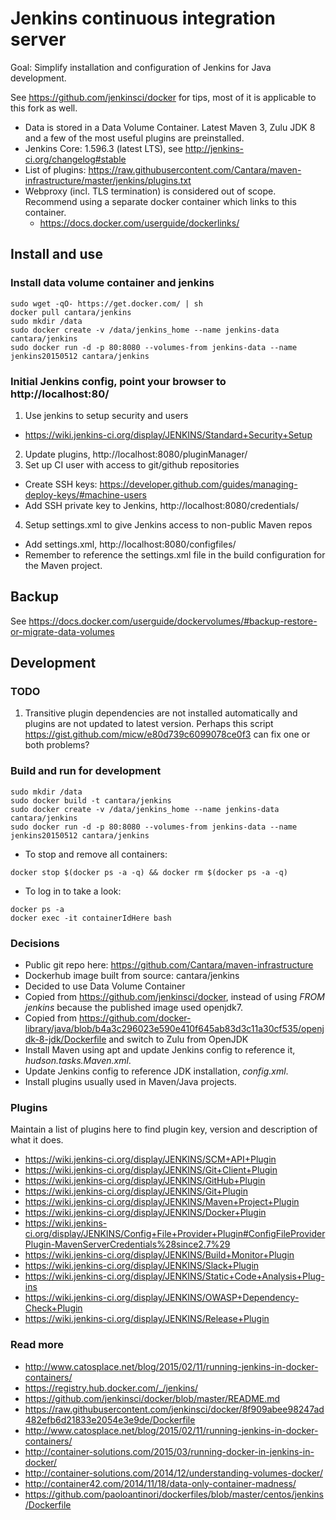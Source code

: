 # Jenkins continuous integration server

Goal: Simplify installation and configuration of Jenkins for Java development. 

See https://github.com/jenkinsci/docker for tips, most of it is applicable to this fork as well. 

* Data is stored in a Data Volume Container. Latest Maven 3, Zulu JDK 8 and a few of the most useful plugins are preinstalled. 
* Jenkins Core: 1.596.3 (latest LTS), see http://jenkins-ci.org/changelog#stable 
* List of plugins: https://raw.githubusercontent.com/Cantara/maven-infrastructure/master/jenkins/plugins.txt
* Webproxy (incl. TLS termination) is considered out of scope. Recommend using a separate docker container which links to this container. 
  * https://docs.docker.com/userguide/dockerlinks/ 

## Install and use 

###  Install data volume container and jenkins
```
sudo wget -qO- https://get.docker.com/ | sh
docker pull cantara/jenkins
sudo mkdir /data
sudo docker create -v /data/jenkins_home --name jenkins-data cantara/jenkins
sudo docker run -d -p 80:8080 --volumes-from jenkins-data --name jenkins20150512 cantara/jenkins
```

### Initial Jenkins config, point your browser to http://localhost:80/
1. Use jenkins to setup security and users
  * https://wiki.jenkins-ci.org/display/JENKINS/Standard+Security+Setup
2. Update plugins, http://localhost:8080/pluginManager/
3. Set up CI user with access to git/github repositories 
  * Create SSH keys: https://developer.github.com/guides/managing-deploy-keys/#machine-users
  * Add SSH private key to Jenkins, http://localhost:8080/credentials/
4. Setup settings.xml to give Jenkins access to non-public Maven repos
  * Add settings.xml, http://localhost:8080/configfiles/
  * Remember to reference the settings.xml file in the build configuration for the Maven project. 

## Backup 

See https://docs.docker.com/userguide/dockervolumes/#backup-restore-or-migrate-data-volumes



## Development 

### TODO 

1. Transitive plugin dependencies are not installed automatically and plugins are not updated to latest version. Perhaps this script https://gist.github.com/micw/e80d739c6099078ce0f3 can fix one or both problems? 


### Build and run for development

```
sudo mkdir /data
sudo docker build -t cantara/jenkins 
sudo docker create -v /data/jenkins_home --name jenkins-data cantara/jenkins
sudo docker run -d -p 80:8080 --volumes-from jenkins-data --name jenkins20150512 cantara/jenkins
```

* To stop and remove all containers: 
```
docker stop $(docker ps -a -q) && docker rm $(docker ps -a -q) 
```

* To log in to take a look: 
```
docker ps -a
docker exec -it containerIdHere bash
```

### Decisions 

* Public git repo here: https://github.com/Cantara/maven-infrastructure 
* Dockerhub image built from source:  cantara/jenkins
* Decided to use Data Volume Container 
* Copied from https://github.com/jenkinsci/docker, instead of using _FROM jenkins_ because the published image used openjdk7. 
* Copied from https://github.com/docker-library/java/blob/b4a3c296023e590e410f645ab83d3c11a30cf535/openjdk-8-jdk/Dockerfile and switch to Zulu from OpenJDK
* Install Maven using apt and update Jenkins config to reference it, _hudson.tasks.Maven.xml_. 
* Update Jenkins config to reference JDK installation, _config.xml_. 
* Install plugins usually used in Maven/Java projects. 


### Plugins 

Maintain a list of plugins here to find plugin key, version and description of what it does. 

* https://wiki.jenkins-ci.org/display/JENKINS/SCM+API+Plugin
* https://wiki.jenkins-ci.org/display/JENKINS/Git+Client+Plugin
* https://wiki.jenkins-ci.org/display/JENKINS/GitHub+Plugin
* https://wiki.jenkins-ci.org/display/JENKINS/Git+Plugin
* https://wiki.jenkins-ci.org/display/JENKINS/Maven+Project+Plugin
* https://wiki.jenkins-ci.org/display/JENKINS/Docker+Plugin
* https://wiki.jenkins-ci.org/display/JENKINS/Config+File+Provider+Plugin#ConfigFileProviderPlugin-MavenServerCredentials%28since2.7%29
* https://wiki.jenkins-ci.org/display/JENKINS/Build+Monitor+Plugin
* https://wiki.jenkins-ci.org/display/JENKINS/Slack+Plugin
* https://wiki.jenkins-ci.org/display/JENKINS/Static+Code+Analysis+Plug-ins
* https://wiki.jenkins-ci.org/display/JENKINS/OWASP+Dependency-Check+Plugin
* https://wiki.jenkins-ci.org/display/JENKINS/Release+Plugin

### Read more 

* http://www.catosplace.net/blog/2015/02/11/running-jenkins-in-docker-containers/
* https://registry.hub.docker.com/_/jenkins/
* https://github.com/jenkinsci/docker/blob/master/README.md
* https://raw.githubusercontent.com/jenkinsci/docker/8f909abee98247ad482efb6d21833e2054e3e9de/Dockerfile
* http://www.catosplace.net/blog/2015/02/11/running-jenkins-in-docker-containers/
* http://container-solutions.com/2015/03/running-docker-in-jenkins-in-docker/
* http://container-solutions.com/2014/12/understanding-volumes-docker/
* http://container42.com/2014/11/18/data-only-container-madness/
* https://github.com/paoloantinori/dockerfiles/blob/master/centos/jenkins/Dockerfile
